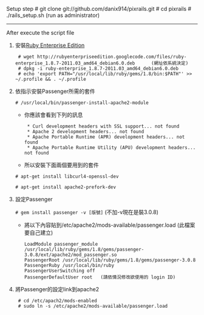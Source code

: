 Setup step
        # git clone git://github.com/danix914/pixrails.git
        # cd pixrails
        # ./rails_setup.sh  (run as administrator)

* * *
After execute the script file

1. 安裝[Ruby Enterprise Edition](http://www.rubyenterpriseedition.com/index.html)

        # wget http://rubyenterpriseedition.googlecode.com/files/ruby-enterprise_1.8.7-2011.03_amd64_debian6.0.deb      (網址依系統決定)
        # dpkg -i ruby-enterprise_1.8.7-2011.03_amd64_debian6.0.deb
        # echo 'export PATH="/usr/local/lib/ruby/gems/1.8/bin:$PATH"' >> ~/.profile && . ~/.profile

2. 依指示安裝Passenger所需的套件

    `# /usr/local/bin/passenger-install-apache2-module`

    *   你應該會看到下列的訊息

             * Curl development headers with SSL support... not found
             * Apache 2 development headers... not found
             * Apache Portable Runtime (APR) development headers... not found
             * Apache Portable Runtime Utility (APU) development headers... not found

    *   所以安裝下面兩個要用到的套件

    `# apt-get install libcurl4-openssl-dev`

    `# apt-get install apache2-prefork-dev`

3. 設定Passenger

    `# gem install passenger -v [版號]`     (不加-v現在是裝3.0.8)

    *   將以下內容貼到/etc/apache2/mods-available/passenger.load    (此檔案要自己建立)

            LoadModule passenger_module /usr/local/lib/ruby/gems/1.8/gems/passenger-3.0.8/ext/apache2/mod_passenger.so
            PassengerRoot /usr/local/lib/ruby/gems/1.8/gems/passenger-3.0.8
            PassengerRuby /usr/local/bin/ruby
            PassengerUserSwitching off
            PassengerDefaultUser root   (請依情況修改欲使用的 login ID)

4. 將Passenger的設定link到apache2

        # cd /etc/apach2/mods-enabled
        # sudo ln -s /etc/apache2/mods-available/passenger.load
